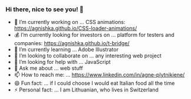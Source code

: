 ### Hi there, nice to see you! 👋


- 🔭 I’m currently working on ... CSS animations:
https://agnishka.github.io/CSS-loader-animations/
- 💰 I’m currently looking for investors on ... platform for testers and companies:
https://agnishka.github.io/t-bridge/
- 🌱 I’m currently learning ... Adobe Illustrator
- 👯 I’m looking to collaborate on ... any interesting web project
- 🤔 I’m looking for help with ... JavaScript
- 💬 Ask me about ... web stuff
- 📫 How to reach me: ... https://www.linkedin.com/in/agne-plytnikiene/
- 😄 Fun fact: ... if I could choose I would eat Italian food all the time 
- ⚡ Personal fact: ... I am Lithuanian, who lives in Switzerland

